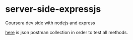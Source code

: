 # server-side-expressjs
Coursera dev side with nodejs and express

[here](bikes.postman_collection) is json postman collection in order to test all methods.